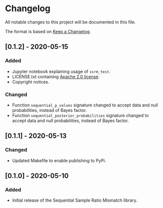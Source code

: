 # Changelog

All notable changes to this project will be documented in this file.

The format is based on [Keep a Changelog](https://keepachangelog.com/en/1.0.0/).

## [0.1.2] - 2020-05-15

### Added
- Jupyter notebook explaining usage of `ssrm_test`.
- LICENSE.txt containing [Apache 2.0 license](http://www.apache.org/licenses/LICENSE-2.0.txt).
- Copyright notices.

### Changed
- Function `sequential_p_values` signature changed to accept data and null
probabilities, instead of Bayes factor.
- Function `sequential_posterior_probabilities` signature changed to accept data and null
probabilities, instead of Bayes factor.

## [0.1.1] - 2020-05-13

### Changed

- Updated Makefile to enable publishing to PyPi.

## [0.1.0] - 2020-05-10

### Added

- Initial release of the Sequential Sample Ratio Mismatch library.
